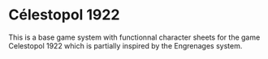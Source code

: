 # Célestopol 1922

This is a base game system with functionnal character sheets for the game Celestopol 1922 which is partially inspired by the Engrenages system.